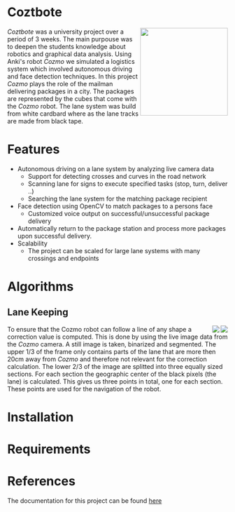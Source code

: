 # Coztbote

<img align="right" src="https://i.imgur.com/oyCr3nq.png" width="200">

_Coztbote_ was a university project over a period of 3 weeks. The main purpouse was to deepen the students knowledge about robotics and graphical data analysis. Using Anki's robot _Cozmo_ we simulated a logistics system which involved autonomous driving and face detection techniques. In this project _Cozmo_ plays the role of the mailman delivering packages in a city. The packages are represented by the cubes that come with the _Cozmo_ robot. The lane system was build from white cardbard where as the lane tracks are made from black tape.

# Features
- Autonomous driving on a lane system by analyzing live camera data
  - Support for detecting crosses and curves in the road network
  - Scanning lane for signs to execute specified tasks (stop, turn, deliver ..)
  - Searching the lane system for the matching package recipient 
- Face detection using OpenCV to match packages to a persons face
  - Customized voice output on successful/unsuccessful package delivery
- Automatically return to the package station and process more packages upon successful delivery.
- Scalability
  - The project can be scaled for large lane systems with many crossings and endpoints

# Algorithms

## Lane Keeping


<img align="right" src="https://i.imgur.com/xgrFgMJ.png">

<img align="right" src="https://i.imgur.com/cEcTJhn.gif">

To ensure that the Cozmo robot can follow a line of any shape a correction value is computed. This is done by using the live image data from the _Cozmo_ camera. A still image is taken, binarized and segmented. The upper 1/3 of the frame only contains parts of the lane that are more then 20cm away from _Cozmo_ and therefore not relevant for the correction calculation. 
The lower 2/3 of the image are splitted into three equally sized sections. For each section the geographic center of the black pixels (the lane) is calculated. This gives us three points in total, one for each section. These points are used for the navigation of the robot.



# Installation

# Requirements

# References

The documentation for this project can be found [here](https://wiki.h-da.de/fbi/west/index.php/R2M2_-_Gruppe_4)
